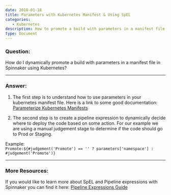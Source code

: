 ```yaml
---
date: 2018-01-18
title: Parameters with Kubernetes Manifest & Using SpEL
categories:
   - Kubernetes
description: How to promote a build with parameters in a manifest file based on a manual judgement stage with Spinnaker using Kubernetes
type: Document
---
```


### Question:
How do I dynamically promote a build with parameters in a manifest file in Spinnaker using Kubernetes?

***

### Answer:
1. The first step is to understand how to use parameters in your kubernetes manifest file.  Here is a link to some good documentation:
[Parameterize Kubernetes Manifests](https://www.spinnaker.io/guides/user/kubernetes-v2/parameterize-manifests/#parameterize-kubernetes-manifests)

2. The second step is to create a pipeline expression to dynamically decide where to deploy the code based on some action. For our example we are using a manual judgement stage to determine if the code should go to Prod or Staging.

Example: <br/>
`Promote:${#judgement('Promote') == '' ? parameters['namespace'] : #judgement('Promote')}`

***

### More Resources:

If you would like to learn more about SpEL and Pipeline expressions with Spinnaker you can find it here:
[Pipeline Expressions Guide](https://www.spinnaker.io/guides/user/pipeline-expressions/#pipeline-expressions-guide)



